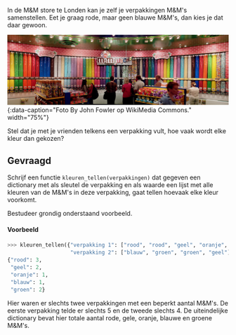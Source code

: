In de M&M store te Londen kan je zelf je verpakkingen M&M's samenstellen. Eet je graag rode, maar geen blauwe M&M's, dan kies je dat daar gewoon.

!["Foto By John Fowler op WikiMedia Commons."](media/store.jpeg "Foto By John Fowler op WikiMedia Commons."){:data-caption="Foto By John Fowler op WikiMedia Commons." width="75%"}

Stel dat je met je vrienden telkens een verpakking vult, hoe vaak wordt elke kleur dan gekozen?

## Gevraagd
Schrijf een functie `kleuren_tellen(verpakkingen)` dat gegeven een dictionary met als sleutel de verpakking en als waarde een lijst met alle kleuren van de M&M's in deze verpakking, gaat tellen hoevaak elke kleur voorkomt.

Bestudeer grondig onderstaand voorbeeld.

#### Voorbeeld

```python
>>> kleuren_tellen({"verpakking 1": ["rood", "rood", "geel", "oranje", "rood"],
                    "verpakking 2": ["blauw", "groen", "groen", "geel"]})
{"rood": 3,
 "geel": 2,
 "oranje": 1,
 "blauw": 1,
 "groen": 2}
```
Hier waren er slechts twee verpakkingen met een beperkt aantal M&M's. De eerste verpakking telde er slechts 5 en de tweede slechts 4. De uiteindelijke dictionary bevat hier totale aantal rode, gele, oranje, blauwe en groene M&M's.